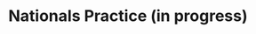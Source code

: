 ---
layout: page
title: Nationals Practice (in progress)
description: meant to emulate the CyberPatriot Nationals Cisco Networking Challenge
img: 
importance: 1
redirect: ../../assets/labs/cpxv_nationals_practice.pka 
category: labs
---